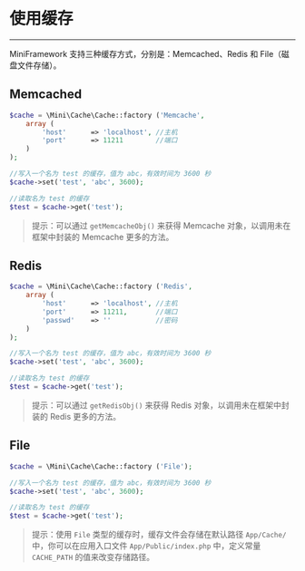 # 使用缓存

---

MiniFramework 支持三种缓存方式，分别是：Memcached、Redis 和 File（磁盘文件存储）。

## Memcached

```php
$cache = \Mini\Cache\Cache::factory ('Memcache',
    array (
        'host'      => 'localhost', //主机
        'port'      => 11211        //端口
    )
);

//写入一个名为 test 的缓存，值为 abc，有效时间为 3600 秒
$cache->set('test', 'abc', 3600);

//读取名为 test 的缓存
$test = $cache->get('test');
```

> 提示：可以通过 `getMemcacheObj()` 来获得 Memcache 对象，以调用未在框架中封装的 Memcache 更多的方法。

## Redis

```php
$cache = \Mini\Cache\Cache::factory ('Redis',
    array (
        'host'      => 'localhost', //主机
        'port'      => 11211,       //端口
        'passwd'    => ''           //密码
    )
);

//写入一个名为 test 的缓存，值为 abc，有效时间为 3600 秒
$cache->set('test', 'abc', 3600);

//读取名为 test 的缓存
$test = $cache->get('test');
```

> 提示：可以通过 `getRedisObj()` 来获得 Redis 对象，以调用未在框架中封装的 Redis 更多的方法。

## File

```php
$cache = \Mini\Cache\Cache::factory ('File');

//写入一个名为 test 的缓存，值为 abc，有效时间为 3600 秒
$cache->set('test', 'abc', 3600);

//读取名为 test 的缓存
$test = $cache->get('test');
```

> 提示：使用 `File` 类型的缓存时，缓存文件会存储在默认路径 `App/Cache/` 中，你可以在应用入口文件 `App/Public/index.php` 中，定义常量 `CACHE_PATH` 的值来改变存储路径。



